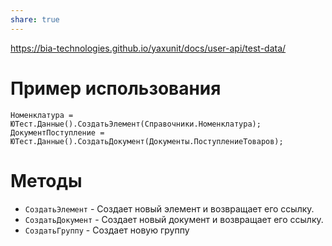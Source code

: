 ```yaml
---
share: true  
---
```

https://bia-technologies.github.io/yaxunit/docs/user-api/test-data/
# Пример использования
```bsl
Номенклатура = ЮТест.Данные().СоздатьЭлемент(Справочники.Номенклатура);
ДокументПоступление = ЮТест.Данные().СоздатьДокумент(Документы.ПоступлениеТоваров);
```
# Методы
- `СоздатьЭлемент` - Создает новый элемент и возвращает его ссылку.
- `СоздатьДокумент` - Создает новый документ и возвращает его ссылку.
- `СоздатьГруппу` - Создает новую группу